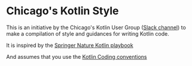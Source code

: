 # Chicago's Kotlin Style

This is an initiative by the Chicago's Kotlin User Group ([Slack channel](https://app.slack.com/client/T09229ZC6/C5GGU291C)) 
to make a compilation of style and guidances for writing Kotlin code.

It is inspired by the [Springer Nature Kotlin playbook](https://github.com/springernature/kotlin-playbook)

And assumes that you use the [Kotlin Coding conventions](https://kotlinlang.org/docs/reference/coding-conventions.html)
